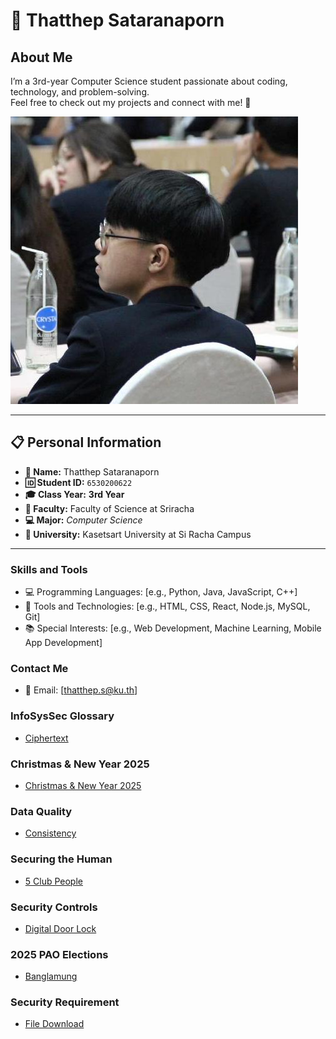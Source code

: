 # 🌟 Thatthep Sataranaporn  

## About Me

I’m a 3rd-year Computer Science student passionate about coding, technology, and problem-solving.  
Feel free to check out my projects and connect with me! 🚀

![Profile Picture](img/image.jpeg)

---

## 📋 Personal Information  
- **👤 Name:** Thatthep Sataranaporn  
- **🆔 Student ID:** `6530200622`  
- **🎓 Class Year:** **3rd Year**  
- **🔬 Faculty:** Faculty of Science at Sriracha  
- **💻 Major:** *Computer Science* 
- **🏫 University:** Kasetsart University at Si Racha Campus

---

### Skills and Tools
- 💻 Programming Languages: [e.g., Python, Java, JavaScript, C++]
- 🔧 Tools and Technologies: [e.g., HTML, CSS, React, Node.js, MySQL, Git]
- 📚 Special Interests: [e.g., Web Development, Machine Learning, Mobile App Development]

### Contact Me
- 📧 Email: [thatthep.s@ku.th]

### InfoSysSec Glossary
- [Ciphertext](ciphertext)

### Christmas & New Year 2025
- [Christmas & New Year 2025](ecard)

### Data Quality 
- [Consistency](consistency)

### Securing the Human
- [5 Club People](boardgame)

### Security Controls
- [Digital Door Lock](security-control)

### 2025 PAO Elections
- [Banglamung](pao-elections)

### Security Requirement
- [File Download](security-requirement)
